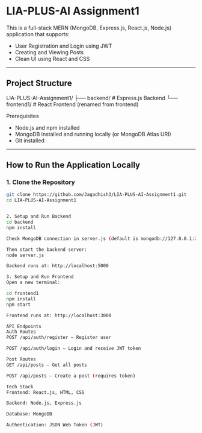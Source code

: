 # LIA-PLUS-AI Assignment1

This is a full-stack MERN (MongoDB, Express.js, React.js, Node.js) application that supports:

-  User Registration and Login using JWT
-  Creating and Viewing Posts
-  Clean UI using React and CSS

---

## Project Structure

LIA-PLUS-AI-Assignment1/
├── backend/ # Express.js Backend
└── frontend1/ # React Frontend (renamed from frontend)

Prerequisites

- Node.js and npm installed
- MongoDB installed and running locally (or MongoDB Atlas URI)
- Git installed

---

## How to Run the Application Locally

### 1. Clone the Repository

```bash
git clone https://github.com/Jagadhish3/LIA-PLUS-AI-Assignment1.git
cd LIA-PLUS-AI-Assignment1


2. Setup and Run Backend
cd backend
npm install

Check MongoDB connection in server.js (default is mongodb://127.0.0.1:27017/lia-assignment).

Then start the backend server:
node server.js

Backend runs at: http://localhost:5000

3. Setup and Run Frontend
Open a new terminal:

cd frontend1
npm install
npm start

Frontend runs at: http://localhost:3000

API Endpoints
Auth Routes
POST /api/auth/register – Register user

POST /api/auth/login – Login and receive JWT token

Post Routes
GET /api/posts – Get all posts

POST /api/posts – Create a post (requires token)

Tech Stack
Frontend: React.js, HTML, CSS

Backend: Node.js, Express.js

Database: MongoDB

Authentication: JSON Web Token (JWT)

